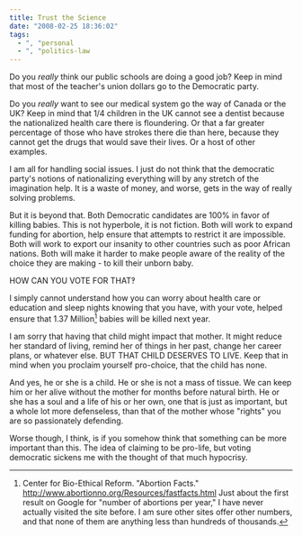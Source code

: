 ```yaml
---
title: Trust the Science
date: "2008-02-25 18:36:02"
tags:
  - ", "personal
  - ", "politics-law
---
```

Do you *really* think our public schools are doing a good job?  Keep in mind that most of the teacher's union dollars go to the Democratic party.

Do you *really* want to see our medical system go the way of Canada or the UK?  Keep in mind that 1/4 children in the UK cannot see a dentist because the nationalized health care there is floundering.  Or that a far greater percentage of those who have strokes there die than here, because they cannot get the drugs that would save their lives.  Or a host of other examples. 


I am all for handling social issues.  I just do not think that the democratic party's notions of nationalizing everything will by any stretch of the imagination help.  It is a waste of money, and worse, gets in the way of really solving problems. 

But it is beyond that.  Both Democratic candidates are 100% in favor of killing babies.  This is not hyperbole, it is not fiction.  Both will work to expand funding for abortion, help ensure that attempts to restrict it are impossible.  Both will work to export our insanity to other countries such as poor African nations.  Both will make it harder to make people aware of the reality of the choice they are making - to kill their unborn baby.

HOW CAN YOU VOTE FOR THAT‽  

I simply cannot understand how you can worry about health care or education and sleep nights knowing that you have, with your vote, helped ensure that 1.37 Million[^200802251] babies will be killed next year.  

I am sorry that having that child might impact that mother.  It might reduce her standard of living, remind her of things in her past, change her career plans, or whatever else.  BUT THAT CHILD DESERVES TO LIVE.   Keep that in mind when you proclaim yourself pro-choice, that the child has none. 

And yes, he or she is a child.   He or she is not a mass of tissue.  We can keep him or her alive without the mother for months before natural birth.  He or she has a soul and a life of his or her own, one that is just as important, but a whole lot more defenseless, than that of the mother whose "rights" you are so passionately defending.

Worse though, I think, is if you somehow think that something can be more important than this.  The idea of claiming to be pro-life, but voting democratic sickens me with the thought of that much hypocrisy. 

[^200802251]: Center for Bio-Ethical Reform.  "Abortion Facts."  <http://www.abortionno.org/Resources/fastfacts.html>  Just about the first result on Google for "number of abortions per year," I have never actually visited the site before.  I am sure other sites offer other numbers, and that none of them are anything less than hundreds of thousands. 


